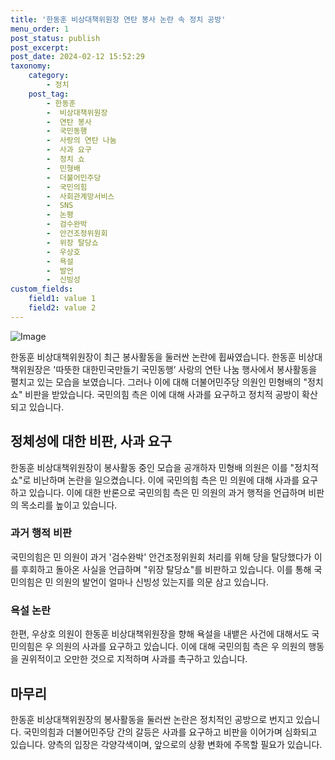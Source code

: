 ```yaml
---
title: '한동훈 비상대책위원장 연탄 봉사 논란 속 정치 공방'
menu_order: 1
post_status: publish
post_excerpt: 
post_date: 2024-02-12 15:52:29
taxonomy:
    category:
        - 정치
    post_tag:
        - 한동훈
        -  비상대책위원장
        -  연탄 봉사
        -  국민동행
        -  사랑의 연탄 나눔
        -  사과 요구
        -  정치 쇼
        -  민형배
        -  더불어민주당
        -  국민의힘
        -  사회관계망서비스
        -  SNS
        -  논평
        -  검수완박
        -  안건조정위원회
        -  위장 탈당쇼
        -  우상호
        -  욕설
        -  발언
        -  신빙성
custom_fields:
    field1: value 1
    field2: value 2
---
```


![Image](https://imgnews.pstatic.net/image/032/2024/02/11/0003278401_001_20240211143901085.jpg?type=w647)

한동훈 비상대책위원장이 최근 봉사활동을 둘러싼 논란에 휩싸였습니다. 한동훈 비상대책위원장은 '따뜻한 대한민국만들기 국민동행’ 사랑의 연탄 나눔 행사에서 봉사활동을 펼치고 있는 모습을 보였습니다. 그러나 이에 대해 더불어민주당 의원인 민형배의 "정치 쇼" 비판을 받았습니다. 국민의힘 측은 이에 대해 사과를 요구하고 정치적 공방이 확산되고 있습니다.
## 정체성에 대한 비판, 사과 요구
한동훈 비상대책위원장이 봉사활동 중인 모습을 공개하자 민형배 의원은 이를 "정치적 쇼"로 비난하며 논란을 일으켰습니다. 이에 국민의힘 측은 민 의원에 대해 사과를 요구하고 있습니다. 이에 대한 반론으로 국민의힘 측은 민 의원의 과거 행적을 언급하며 비판의 목소리를 높이고 있습니다.
### 과거 행적 비판
국민의힘은 민 의원이 과거 '검수완박' 안건조정위원회 처리를 위해 당을 탈당했다가 이를 후회하고 돌아온 사실을 언급하며 "위장 탈당쇼"를 비판하고 있습니다. 이를 통해 국민의힘은 민 의원의 발언이 얼마나 신빙성 있는지를 의문 삼고 있습니다.
### 욕설 논란
한편, 우상호 의원이 한동훈 비상대책위원장을 향해 욕설을 내뱉은 사건에 대해서도 국민의힘은 우 의원의 사과를 요구하고 있습니다. 이에 대해 국민의힘 측은 우 의원의 행동을 권위적이고 오만한 것으로 지적하며 사과를 촉구하고 있습니다.
## 마무리
한동훈 비상대책위원장의 봉사활동을 둘러싼 논란은 정치적인 공방으로 번지고 있습니다. 국민의힘과 더불어민주당 간의 갈등은 사과를 요구하고 비판을 이어가며 심화되고 있습니다. 양측의 입장은 각양각색이며, 앞으로의 상황 변화에 주목할 필요가 있습니다.
